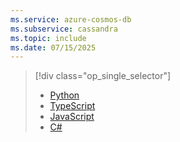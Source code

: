 ```yaml
---
ms.service: azure-cosmos-db
ms.subservice: cassandra
ms.topic: include
ms.date: 07/15/2025
---
```


> [!div class="op_single_selector"]
>
> - [Python](../quickstart-python.md)
> - [TypeScript](../quickstart-nodejs.md)
> - [JavaScript](../quickstart-nodejs.md)
> - [C#](../quickstart-dotnet.md)
>